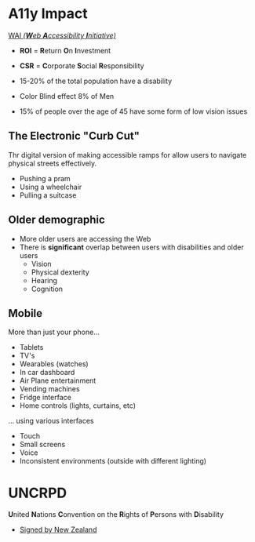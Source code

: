 # A11y Impact
[WAI *(**W**eb **A**ccessibility **I**nitiative)*](https://www.w3.org/WAI/business-case/)

+ **ROI** = **R**eturn **O**n **I**nvestment
+ **CSR** = **C**orporate **S**ocial **R**esponsibility

+ 15-20% of the total population have a disability
+ Color Blind effect 8% of Men
+ 15% of people over the age of 45 have some form of low vision issues

## The Electronic "Curb Cut"
Thr digital version of making accessible ramps for allow users to navigate physical streets effectively.
+ Pushing a pram
+ Using a wheelchair
+ Pulling a suitcase

## Older demographic
+ More older users are accessing the Web
+ There is **significant** overlap between users with disabilities and older users
  + Vision
  + Physical dexterity
  + Hearing
  + Cognition

## Mobile
More than just your phone...
+ Tablets
+ TV's
+ Wearables (watches)
+ In car dashboard
+ Air Plane entertainment
+ Vending machines
+ Fridge interface
+ Home controls (lights, curtains, etc)

... using various interfaces
+ Touch
+ Small screens
+ Voice
+ Inconsistent environments (outside with different lighting)

# UNCRPD
**U**nited **N**ations **C**onvention on the **R**ights of **P**ersons with **D**isability

+ [Signed by New Zealand](https://www.justice.govt.nz/justice-sector-policy/constitutional-issues-and-human-rights/human-rights/international-human-rights/crpd/)




